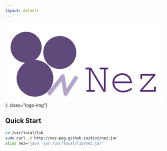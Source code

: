 ```yaml
---
layout: default
---
```


![logo](image/nez_logo.png){: class="logo-img"}

Quick Start
-----------

~~~bash
cd /usr/local/lib
sudo curl -O http://nez-peg.github.io/dist/nez.jar
alias nez='java -jar /usr/local/lib/nez.jar'
~~~
